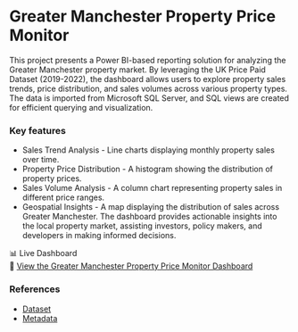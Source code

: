 # Greater Manchester Property Price Monitor

This project presents a Power BI-based reporting solution for analyzing the Greater Manchester property market. By leveraging the UK Price Paid Dataset (2019-2022), the dashboard allows users to explore property sales trends, price distribution, and sales volumes across various property types. The data is imported from Microsoft SQL Server, and SQL views are created for efficient querying and visualization. 

### Key features

- Sales Trend Analysis - Line charts displaying monthly property sales over time.
- Property Price Distribution - A histogram showing the distribution of property prices.
- Sales Volume Analysis - A column chart representing property sales in different price ranges.
- Geospatial Insights - A map displaying the distribution of sales across Greater Manchester.
The dashboard provides actionable insights into the local property market, assisting investors, policy makers, and developers in making informed decisions.

📊 Live Dashboard  
🔗 [View the Greater Manchester Property Price Monitor Dashboard](https://app.powerbi.com/groups/me/reports/60f3b8f5-8940-4827-99cb-9a84f7535960/ReportSection?experience=power-bi)

### References 
- [Dataset](https://www.gov.uk/government/statistical-data-sets/price-paid-data-downloads) 
- [Metadata](https://www.gov.uk/guidance/about-the-price-paid-data)
